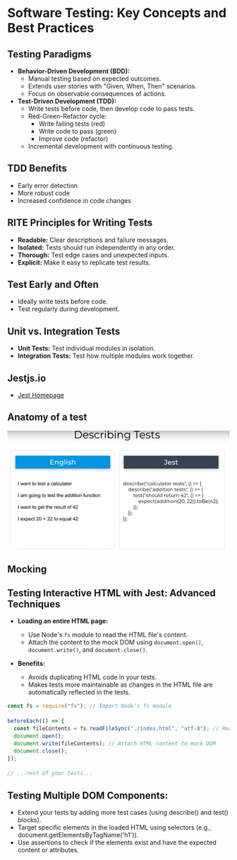 # Software Testing: Key Concepts and Best Practices

## Testing Paradigms

- **Behavior-Driven Development (BDD):**
  - Manual testing based on expected outcomes.
  - Extends user stories with "Given, When, Then" scenarios.
  - Focus on observable consequences of actions.
- **Test-Driven Development (TDD):**
  - Write tests before code, then develop code to pass tests.
  - Red-Green-Refactor cycle:
    - Write failing tests (red)
    - Write code to pass (green)
    - Improve code (refactor)
  - Incremental development with continuous testing.

## TDD Benefits

- Early error detection
- More robust code
- Increased confidence in code changes

## RITE Principles for Writing Tests

- **Readable:** Clear descriptions and failure messages.
- **Isolated:** Tests should run independently in any order.
- **Thorough:** Test edge cases and unexpected inputs.
- **Explicit:** Make it easy to replicate test results.

## Test Early and Often

- Ideally write tests before code.
- Test regularly during development.

## Unit vs. Integration Tests

- **Unit Tests:** Test individual modules in isolation.
- **Integration Tests:** Test how multiple modules work together.

## Jestjs.io

- [Jest Homepage](https://jestjs.io/)

## Anatomy of a test

![](/assets/images/english-jest-compare.png)

## Mocking

## Testing Interactive HTML with Jest: Advanced Techniques

- **Loading an entire HTML page:**

  - Use Node's `fs` module to read the HTML file's content.
  - Attach the content to the mock DOM using `document.open()`, `document.write()`, and `document.close()`.

- **Benefits:**
  - Avoids duplicating HTML code in your tests.
  - Makes tests more maintainable as changes in the HTML file are automatically reflected in the tests.

```javascript
const fs = require("fs"); // Import Node's fs module

beforeEach(() => {
  const fileContents = fs.readFileSync("./index.html", "utf-8"); // Read HTML file
  document.open();
  document.write(fileContents); // Attach HTML content to mock DOM
  document.close();
});

// ...rest of your tests...
```

## Testing Multiple DOM Components:

- Extend your tests by adding more test cases (using describe() and test() blocks).
- Target specific elements in the loaded HTML using selectors (e.g., document.getElementsByTagName('h1')).
- Use assertions to check if the elements exist and have the expected content or attributes.
